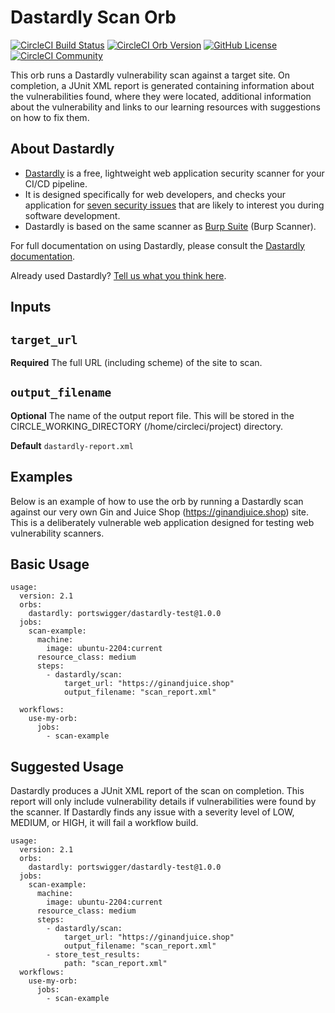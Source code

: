 # Dastardly Scan Orb

[![CircleCI Build Status](https://circleci.com/gh/portSwigger-integrations/dastardly-circleci-orb.svg?style=shield "CircleCI Build Status")](https://circleci.com/gh/portSwigger-integrations/dastardly-circleci-orb) [![CircleCI Orb Version](https://badges.circleci.com/orbs/portswigger/dastardly.svg)](https://circleci.com/developer/orbs/orb/portswigger/dastardly) [![GitHub License](https://img.shields.io/badge/license-MIT-lightgrey.svg)](https://raw.githubusercontent.com/portSwigger-integrations/dastardly-circleci-orb/master/LICENSE) [![CircleCI Community](https://img.shields.io/badge/community-CircleCI%20Discuss-343434.svg)](https://discuss.circleci.com/c/ecosystem/orbs)

This orb runs a Dastardly vulnerability scan against a target site. On completion, a JUnit XML report is generated containing information about the vulnerabilities found, where
they were located, additional information about the vulnerability and links to our learning resources with suggestions on how to fix them.

## About Dastardly

- [Dastardly](https://portswigger.net/burp/dastardly) is a free, lightweight web application security scanner for your CI/CD pipeline.
- It is designed specifically for web developers, and checks your application for [seven security issues](https://portswigger.net/burp/dastardly/scan-checks) that are likely to interest you during software development.
- Dastardly is based on the same scanner as [Burp Suite](https://portswigger.net/burp) (Burp Scanner).

For full documentation on using Dastardly, please consult the [Dastardly documentation](https://portswigger.net/burp/documentation/dastardly).

Already used Dastardly? [Tell us what you think here](https://forms.gle/8Va7ombB793HqFKw5).

## Inputs

## `target_url`

**Required** The full URL (including scheme) of the site to scan.

## `output_filename`

**Optional** The name of the output report file. This will be stored in the CIRCLE_WORKING_DIRECTORY (/home/circleci/project) directory.

**Default** `dastardly-report.xml`

## Examples
Below is an example of how to use the orb by running a Dastardly scan against our very own Gin and Juice Shop (https://ginandjuice.shop) site. This is a deliberately vulnerable web application designed for testing web vulnerability scanners.

## Basic Usage
```
usage:
  version: 2.1
  orbs:
    dastardly: portswigger/dastardly-test@1.0.0
  jobs:
    scan-example:
      machine:
        image: ubuntu-2204:current
      resource_class: medium
      steps:
        - dastardly/scan:
            target_url: "https://ginandjuice.shop"
            output_filename: "scan_report.xml"

  workflows:
    use-my-orb:
      jobs:
        - scan-example
```

## Suggested Usage
  Dastardly produces a JUnit XML report of the scan on completion. This report will only include vulnerability details if vulnerabilities were found by the scanner.
  If Dastardly finds any issue with a severity level of LOW, MEDIUM, or HIGH, it will fail a workflow build.

```
usage:
  version: 2.1
  orbs:
    dastardly: portswigger/dastardly-test@1.0.0
  jobs:
    scan-example:
      machine:
        image: ubuntu-2204:current
      resource_class: medium
      steps:
        - dastardly/scan:
            target_url: "https://ginandjuice.shop"
            output_filename: "scan_report.xml"
        - store_test_results:
            path: "scan_report.xml"
  workflows:
    use-my-orb:
      jobs:
        - scan-example
```